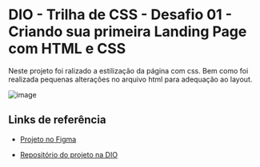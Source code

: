 # DIO - Trilha de CSS - Desafio 01 - Criando sua primeira Landing Page com HTML e CSS

Neste projeto foi ralizado a estilização da página com css. Bem como foi realizada pequenas alterações no arquivo html para adequação ao layout.


![image](https://user-images.githubusercontent.com/55519539/183538055-6cce606c-7d1d-4d15-a4be-ffeb5b37c956.png)

## Links de referência

- [Projeto no Figma](https://www.figma.com/file/3PiokoJj9IhGDnNiWAJbz7/DIO---Desafio-01?node-id=2%3A6) 

- [Repositório do projeto na DIO](https://github.com/digitalinnovationone/trilha-css-desafio-01)